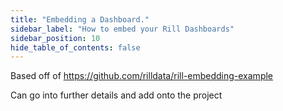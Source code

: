 ```yaml
---
title: "Embedding a Dashboard."
sidebar_label: "How to embed your Rill Dashboards"
sidebar_position: 10
hide_table_of_contents: false
---
```


Based off of 
https://github.com/rilldata/rill-embedding-example

Can go into further details and add onto the project